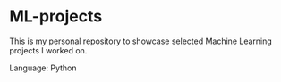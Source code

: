 # ML-projects

This is my personal repository to showcase selected Machine Learning projects I worked on.

Language: Python
